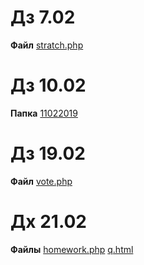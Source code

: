 # Дз 7.02
**Файл** [stratch.php](https://github.com/nikita8941109/Proba/blob/master/%D1%81%D1%82%D0%B0%D1%80%D1%8B%D0%B5%20%D0%B4%D0%BE%D0%BC%D0%B0%D1%88%D0%BD%D0%B8%D0%B5%20%D1%80%D0%B0%D0%B1%D0%BE%D1%82%D1%8B/scratch.php)

# Дз 10.02
**Папка** [11022019](https://github.com/nikita8941109/Proba/tree/master/11022019)

# Дз 19.02
**Файл** [vote.php](https://github.com/nikita8941109/Proba/blob/master/%D1%81%D1%82%D0%B0%D1%80%D1%8B%D0%B5%20%D0%B4%D0%BE%D0%BC%D0%B0%D1%88%D0%BD%D0%B8%D0%B5%20%D1%80%D0%B0%D0%B1%D0%BE%D1%82%D1%8B/vote.php)

# Дх 21.02
**Файлы** [homework.php](https://github.com/nikita8941109/Proba/blob/master/homework.php)
[q.html](https://github.com/nikita8941109/Proba/blob/master/q.html)
